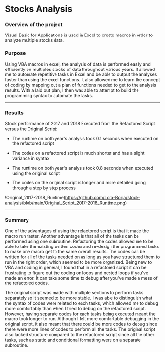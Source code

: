 # Stocks Analysis
### Overview of the project
Visual Basic for Applications is used in Excel to create macros in order to analyze multiple stocks data.
### Purpose
Using VBA macros in excel, the analysis of data is performed easily and efficiently on multiples stocks of data throughout various years. It allowed me to automate repetitive tasks in Excel and be able to output the analyses faster than using the excel functions. It also allowed me to learn the concept of coding by mapping out a plan of functions needed to get to the analysis results. With a laid out plan, I then was able to attempt to build the programming syntax to automate the tasks.

---
### Results
Stock performance of 2017 and 2018 Executed from the Refactored Script versus the Original Script:
* The runtime on both year's analysis took 0.1 seconds when executed on the refactored script
* The codes on a refactored script is much shorter and has a slight variance in syntax


* The runtime on both year's analysis took 0.8 seconds when executed using the original script
* The codes on the original script is longer and more detailed going through a step by step process

!Original_2017-2018_Runtime(https://github.com/Lora-Borja/stock-analysis/blob/main/Original_Script_2017-2018_Runtime.png)

---
### Summary
One of the advantages of using the refactored script is that it made the macro run faster. Another advantage is that all of the tasks can be performed using one subroutine. Refactoring the codes allowed me to be able to take the existing written codes and re-design the programmed tasks to make one macro get to the same overall results. The codes can be written for all of the tasks needed on as long as you have structured them to run in the right order, which seemed to be more organized. Being new to VBA and coding in general, I found that in a refactored script it can be frustrating to figure out the coding on loops and nested loops if you've made an error. It can take some time to debug after you've made a mess of the refactored codes.

The original script was made with multiple sections to perform tasks separately so it seemed to be more stable. I was able to distinguish what the syntax of codes were related to each tasks, which allowed me to debug more comfortably than when I tried to debug on the refactored script. However, having separate codes for each tasks being executed meant the macro took longer to run. Although I felt more comfortable debugging in the original script, it also meant that there could be more codes to debug since there were more lines of codes to perform all the tasks. The original script also lacked structure compared to the refactored script since all the other tasks, such as static and conditional formatting were on a separate subroutine.
